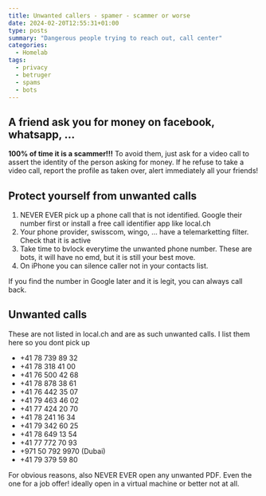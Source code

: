 ```yaml
---
title: Unwanted callers - spamer - scammer or worse
date: 2024-02-20T12:55:31+01:00
type: posts
summary: "Dangerous people trying to reach out, call center"
categories:
  - Homelab
tags:
  - privacy
  - betruger
  - spams
  - bots
---
```


## A friend ask you for money on facebook, whatsapp, ...
**100% of time it is a scammer!!!**
To avoid them, just ask for a video call to assert the identity of the person asking for money. If he refuse to take a video call, report the profile as taken over, alert immediately all your friends!

## Protect yourself from unwanted calls
1. NEVER EVER pick up a phone call that is not identified. Google their number first or install a free call identifier app like local.ch
2. Your phone provider, swisscom, wingo, ... have a telemarketting filter. Check that it is active
3. Take time to bvlock everytime the unwanted phone number. These are bots, it will have no emd, but it is still your best move.
4. On iPhone you can silence caller not in your contacts list.

If you find the number in Google later and it is legit, you can always call back.

## Unwanted calls
These are not listed in local.ch and are as such unwanted calls. I list them here so you dont pick up

* +41 78 739 89 32
* +41 78 318 41 00
* +41 76 500 42 68
* +41 78 878 38 61
* +41 76 442 35 07
* +41 79 463 46 02
* +41 77 424 20 70
* +41 78 241 16 34
* +41 79 342 60 25
* +41 78 649 13 54
* +41 77 772 70 93
* +971 50 792 9970 (Dubai)
* +41 79 379 59 80

For obvious reasons, also NEVER EVER open any unwanted PDF. Even the one for a job offer! ideally open in a virtual machine or better not at all.
